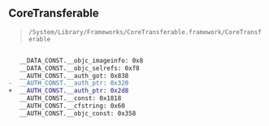 ## CoreTransferable

> `/System/Library/Frameworks/CoreTransferable.framework/CoreTransferable`

```diff

   __DATA_CONST.__objc_imageinfo: 0x8
   __DATA_CONST.__objc_selrefs: 0xf8
   __AUTH_CONST.__auth_got: 0x838
-  __AUTH_CONST.__auth_ptr: 0x320
+  __AUTH_CONST.__auth_ptr: 0x2d8
   __AUTH_CONST.__const: 0x1818
   __AUTH_CONST.__cfstring: 0x60
   __AUTH_CONST.__objc_const: 0x358

```
